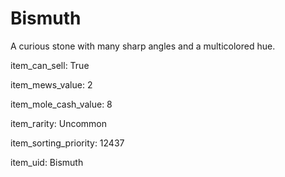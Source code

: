 # Bismuth

A curious stone with many sharp angles and a multicolored hue.

item_can_sell: True

item_mews_value: 2

item_mole_cash_value: 8

item_rarity: Uncommon

item_sorting_priority: 12437

item_uid: Bismuth